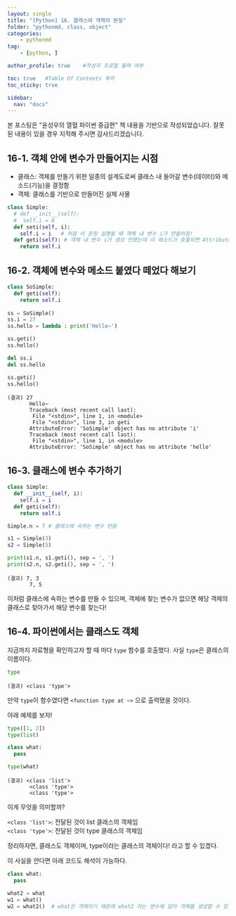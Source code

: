 ```yaml
---
layout: single
title: "[Python] 16. 클래스와 객체의 본질"
folder: "pythonmd, class, object"
categories:
    - pythonmd
tag:
    - [python, ]

author_profile: true    #작성자 프로필 출력 여부

toc: true   #Table Of Contents 목차 
toc_sticky: true

sidebar:
  nav: "docs"
---
```


본 포스팅은 "윤성우의 열혈 파이썬 중급편" 책 내용을 기반으로 작성되었습니다.
잘못된 내용이 있을 경우 지적해 주시면 감사드리겠습니다.

## 16-1. 객체 안에 변수가 만들어지는 시점

- 클래스: 객체를 만들기 위한 일종의 설계도로써 클래스 내 들어갈 변수(데이터)와 메소드(기능)을 결정함
- 객체: 클래스를 기반으로 만들어진 실제 사물

```python
class Simple:
  # def __init__(self):
  #  self.i = 0
  def seti(self, i):
    self.i = i   # 처음 이 문장 실행될 때 객체 내 변수 i가 만들어짐!
  def geti(self): # 객체 내 변수 i가 생성 안됐는데 이 메소드가 호출되면 AttributeError 발생됨! 따라서 __init__로 객체 내 필요한 변수 초기화 필요!
    return self.i
```

## 16-2. 객체에 변수와 메소드 붙였다 떼었다 해보기

```python
class SoSimple:
  def geti(self):
    return self.i
    
ss = SoSimple()
ss.i = 27
ss.hello = lambda : print('Hello~')

ss.geti()
ss.hello()

del ss.i
del ss.hello

ss.geti()
ss.hello()
```
    (결과) 27
           Hello~
           Traceback (most recent call last):
            File "<stdin>", line 1, in <module>
            File "<stdin>", line 3, in geti
           AttributeError: 'SoSimple' object has no attribute 'i'
           Traceback (most recent call last):
            File "<stdin>", line 1, in <module>
           AttributeError: 'SoSimple' object has no attribute 'hello'

## 16-3. 클래스에 변수 추가하기

```python
class Simple:
  def __init__(self, i):
    self.i = i
  def geti(self):
    return self.i

Simple.n = 7 # 클래스에 속하는 변수 만듬

s1 = Simple(3)
s2 = Simple(5)

print(s1.n, s1.geti(), sep = ', ')
print(s2.n, s2.geti(), sep = ', ')
```
    (결과) 7, 3
           7, 5

이처럼 클래스에 속하는 변수를 만들 수 있으며, 객체에 찾는 변수가 없으면 해당 객체의 클래스로 찾아가서 해당 변수를 찾는다!

## 16-4. 파이썬에서는 클래스도 객체

지금까지 자료형을 확인하고자 할 때 마다 `type` 함수를 호출했다.
사실 `type`은 클래스의 이름이다.

```python
type 
```
    (결과) <class 'type'>

만약 `type`이 함수였다면 `<function type at ~>` 으로 출력됐을 것이다. <br/>

아래 예제를 보자!

```python
type([1, 2])
type(list)

class what:
  pass

type(what)
```
    (결과) <class 'list'>
           <class 'type'>
           <class 'type'>

이게 무엇을 의미할까?<br/>

`<class 'list'>`: 전달된 것이 list 클래스의 객체임<br/>
`<class 'type'>`: 전달된 것이 type 클래스의 객체임<br/>

정리하자면, 클래스도 객체이며, type이라는 클래스의 객체이다! 라고 할 수 있겠다.

이 사실을 안다면 아래 코드도 해석이 가능하다.

```python
class what:
  pass

what2 = what
w1 = what()
w2 = what2()  # what은 객체이기 때문에 what2 라는 변수에 담아 객체를 생성할 수 있다!
```



